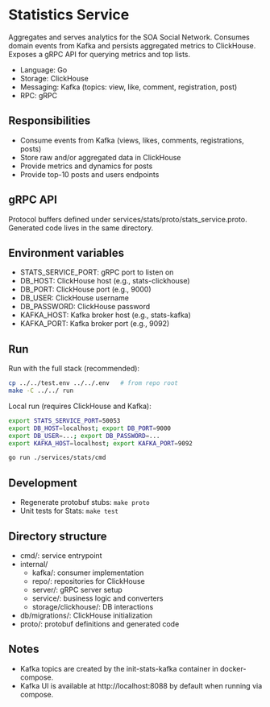 # Statistics Service

Aggregates and serves analytics for the SOA Social Network. Consumes domain events from Kafka and persists aggregated metrics to ClickHouse. Exposes a gRPC API for querying metrics and top lists.

- Language: Go
- Storage: ClickHouse
- Messaging: Kafka (topics: view, like, comment, registration, post)
- RPC: gRPC

## Responsibilities

- Consume events from Kafka (views, likes, comments, registrations, posts)
- Store raw and/or aggregated data in ClickHouse
- Provide metrics and dynamics for posts
- Provide top-10 posts and users endpoints

## gRPC API

Protocol buffers defined under services/stats/proto/stats_service.proto.
Generated code lives in the same directory.

## Environment variables

- STATS_SERVICE_PORT: gRPC port to listen on
- DB_HOST: ClickHouse host (e.g., stats-clickhouse)
- DB_PORT: ClickHouse port (e.g., 9000)
- DB_USER: ClickHouse username
- DB_PASSWORD: ClickHouse password
- KAFKA_HOST: Kafka broker host (e.g., stats-kafka)
- KAFKA_PORT: Kafka broker port (e.g., 9092)

## Run

Run with the full stack (recommended):

```bash
cp ../../test.env ../../.env   # from repo root
make -C ../../ run
```

Local run (requires ClickHouse and Kafka):

```bash
export STATS_SERVICE_PORT=50053
export DB_HOST=localhost; export DB_PORT=9000
export DB_USER=...; export DB_PASSWORD=...
export KAFKA_HOST=localhost; export KAFKA_PORT=9092

go run ./services/stats/cmd
```

## Development

- Regenerate protobuf stubs: `make proto`
- Unit tests for Stats: `make test`

## Directory structure

- cmd/: service entrypoint
- internal/
  - kafka/: consumer implementation
  - repo/: repositories for ClickHouse
  - server/: gRPC server setup
  - service/: business logic and converters
  - storage/clickhouse/: DB interactions
- db/migrations/: ClickHouse initialization
- proto/: protobuf definitions and generated code

## Notes

- Kafka topics are created by the init-stats-kafka container in docker-compose.
- Kafka UI is available at http://localhost:8088 by default when running via compose.
